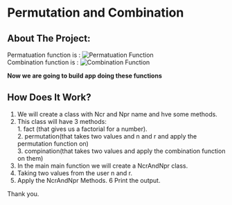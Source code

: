 # Permutation and Combination

## About The Project: 
  Permatuation function is : ![Permatuation Function](https://cdn.corporatefinanceinstitute.com/assets/permutation.png)
 <br>
Combination function is : ![Combination Function](https://cdn.corporatefinanceinstitute.com/assets/combination2-600x159.png)

**Now we are going to build app doing these functions**

## How Does It Work?
  1. We will create a class with Ncr and Npr name and hve some methods.
  2. This class will have 3 methods:<br>
          1. fact (that gives us a factorial for a number).</br>
          2. permutation(that takes two values and n and r and apply the permutation function on)</br>
          3. compination(that takes two values and apply the combination function on them)</br>
  3. In the main main function we will create a NcrAndNpr class.
  4. Taking two values from the user n and r.
  5. Apply the NcrAndNpr Methods.
  6 Print the output.
  
Thank you.
